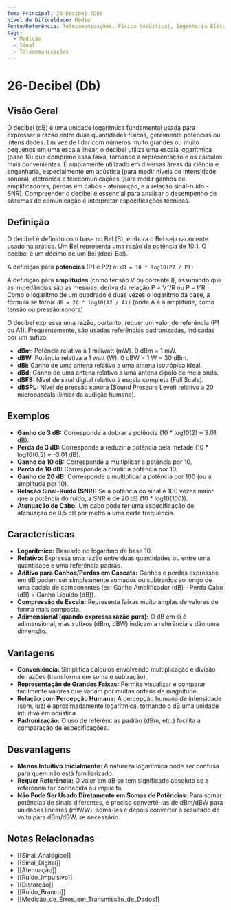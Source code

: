 ```yaml
---
Tema Principal: 26-Decibel (Db)
Nível de Dificuldade: Médio
Fonte/Referência: Telecomunicações, Física (Acústica), Engenharia Elétrica
tags:
  - Medição
  - Sinal
  - Telecomunicações
---
```


# 26-Decibel (Db)

## Visão Geral

O decibel (dB) é uma unidade logarítmica fundamental usada para expressar a razão entre duas quantidades físicas, geralmente potências ou intensidades. Em vez de lidar com números muito grandes ou muito pequenos em uma escala linear, o decibel utiliza uma escala logarítmica (base 10) que comprime essa faixa, tornando a representação e os cálculos mais convenientes. É amplamente utilizado em diversas áreas da ciência e engenharia, especialmente em acústica (para medir níveis de intensidade sonora), eletrônica e telecomunicações (para medir ganhos de amplificadores, perdas em cabos - atenuação, e a relação sinal-ruído - SNR). Compreender o decibel é essencial para analisar o desempenho de sistemas de comunicação e interpretar especificações técnicas.

## Definição

O decibel é definido com base no Bel (B), embora o Bel seja raramente usado na prática. Um Bel representa uma razão de potência de 10:1. O decibel é um décimo de um Bel (deci-Bel).

A definição para **potências** (P1 e P2) é:
`dB = 10 * log10(P2 / P1)`

A definição para **amplitudes** (como tensão V ou corrente I), assumindo que as impedâncias são as mesmas, deriva da relação P = V²/R ou P = I²R. Como o logaritmo de um quadrado é duas vezes o logaritmo da base, a fórmula se torna:
`dB = 20 * log10(A2 / A1)` (onde A é a amplitude, como tensão ou pressão sonora)

O decibel expressa uma **razão**, portanto, requer um valor de referência (P1 ou A1). Frequentemente, são usadas referências padronizadas, indicadas por um sufixo:
*   **dBm:** Potência relativa a 1 miliwatt (mW). 0 dBm = 1 mW.
*   **dBW:** Potência relativa a 1 watt (W). 0 dBW = 1 W = 30 dBm.
*   **dBi:** Ganho de uma antena relativo a uma antena isotrópica ideal.
*   **dBd:** Ganho de uma antena relativo a uma antena dipolo de meia onda.
*   **dBFS:** Nível de sinal digital relativo à escala completa (Full Scale).
*   **dBSPL:** Nível de pressão sonora (Sound Pressure Level) relativo a 20 micropascals (limiar da audição humana).

## Exemplos

*   **Ganho de 3 dB:** Corresponde a dobrar a potência (10 * log10(2) ≈ 3.01 dB).
*   **Perda de 3 dB:** Corresponde a reduzir a potência pela metade (10 * log10(0.5) ≈ -3.01 dB).
*   **Ganho de 10 dB:** Corresponde a multiplicar a potência por 10.
*   **Perda de 10 dB:** Corresponde a dividir a potência por 10.
*   **Ganho de 20 dB:** Corresponde a multiplicar a potência por 100 (ou a amplitude por 10).
*   **Relação Sinal-Ruído (SNR):** Se a potência do sinal é 100 vezes maior que a potência do ruído, a SNR é de 20 dB (10 * log10(100)).
*   **Atenuação de Cabo:** Um cabo pode ter uma especificação de atenuação de 0.5 dB por metro a uma certa frequência.

## Características

*   **Logarítmico:** Baseado no logaritmo de base 10.
*   **Relativo:** Expressa uma razão entre duas quantidades ou entre uma quantidade e uma referência padrão.
*   **Aditivo para Ganhos/Perdas em Cascata:** Ganhos e perdas expressos em dB podem ser simplesmente somados ou subtraídos ao longo de uma cadeia de componentes (ex: Ganho Amplificador (dB) - Perda Cabo (dB) = Ganho Líquido (dB)).
*   **Compressão de Escala:** Representa faixas muito amplas de valores de forma mais compacta.
*   **Adimensional (quando expressa razão pura):** O dB em si é adimensional, mas sufixos (dBm, dBW) indicam a referência e dão uma dimensão.

## Vantagens

*   **Conveniência:** Simplifica cálculos envolvendo multiplicação e divisão de razões (transforma em soma e subtração).
*   **Representação de Grandes Faixas:** Permite visualizar e comparar facilmente valores que variam por muitas ordens de magnitude.
*   **Relação com Percepção Humana:** A percepção humana de intensidade (som, luz) é aproximadamente logarítmica, tornando o dB uma unidade intuitiva em acústica.
*   **Padronização:** O uso de referências padrão (dBm, etc.) facilita a comparação de especificações.

## Desvantagens

*   **Menos Intuitivo Inicialmente:** A natureza logarítmica pode ser confusa para quem não está familiarizado.
*   **Requer Referência:** O valor em dB só tem significado absoluto se a referência for conhecida ou implícita.
*   **Não Pode Ser Usado Diretamente em Somas de Potências:** Para somar potências de sinais diferentes, é preciso convertê-las de dBm/dBW para unidades lineares (mW/W), somá-las e depois converter o resultado de volta para dBm/dBW, se necessário.

## Notas Relacionadas

*   [[Sinal_Analógico]]
*   [[Sinal_Digital]]
*   [[Atenuação]]
*   [[Ruído_Impulsivo]]
*   [[Distorção]]
*   [[Ruído_Branco]]
*   [[Medição_de_Erros_em_Transmissão_de_Dados]]


